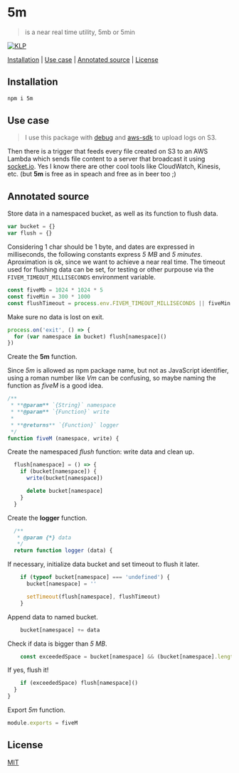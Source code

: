 # 5m

> is a near real time utility, 5mb or 5min

[![KLP](https://img.shields.io/badge/kiss-literate-orange.svg)](http://g14n.info/kiss-literate-programming)

[Installation](#installation) |
[Use case](#use-case) |
[Annotated source](#annotated-source) |
[License](#license)

## Installation

```bash
npm i 5m
```

## Use case

> I use this package with [debug] and [aws-sdk] to upload logs on S3.

Then there is a trigger that feeds every file created on S3 to an AWS Lambda
which sends file content to a server that broadcast it using [socket.io].
Yes I know there are other cool tools like CloudWatch, Kinesis, etc.
(but **5m** is free as in speach and free as in beer too ;)

## Annotated source

Store data in a namespaced bucket, as well as its function to flush data.

```javascript
var bucket = {}
var flush = {}
```

Considering 1 char should be 1 byte, and dates are expressed in milliseconds,
the following constants express *5 MB* and *5 minutes*.
Aproximation is ok, since we want to achieve a near real time.
The timeout used for flushing data can be set, for testing or other purpouse
via the `FIVEM_TIMEOUT_MILLISECONDS` environment variable.


```javascript
const fiveMb = 1024 * 1024 * 5
const fiveMin = 300 * 1000
const flushTimeout = process.env.FIVEM_TIMEOUT_MILLISECONDS || fiveMin
```

Make sure no data is lost on exit.

```javascript
process.on('exit', () => {
  for (var namespace in bucket) flush[namespace]()
})
```

Create the **5m** function.

Since *5m* is allowed as npm package name, but not as JavaScript
identifier, using a roman number like *Vm* can be confusing, so maybe
naming the function as *fiveM* is a good idea.

```javascript
/**
 * **@param** `{String}` namespace
 * **@param** `{Function}` write
 *
 * **@returns** `{Function}` logger
 */
function fiveM (namespace, write) {
```

Create the namespaced *flush* function: write data and clean up.

```javascript
  flush[namespace] = () => {
    if (bucket[namespace]) {
      write(bucket[namespace])

      delete bucket[namespace]
    }
  }
```

Create the **logger** function.

```javascript
  /**
   * @param {*} data
   */
  return function logger (data) {
```

If necessary, initialize data bucket and set timeout to flush it later.

```javascript
    if (typeof bucket[namespace] === 'undefined') {
      bucket[namespace] = ''

      setTimeout(flush[namespace], flushTimeout)
    }
```

Append data to named bucket.

```javascript
    bucket[namespace] += data
```

Check if data is bigger than *5 MB*.

```javascript
    const exceededSpace = bucket[namespace] && (bucket[namespace].length > 0) && (bucket[namespace].length > fiveMb)
```

If yes, flush it!

```javascript
    if (exceededSpace) flush[namespace]()
  }
}
```

Export *5m* function.

```javascript
module.exports = fiveM
```

## License

[MIT](http://g14n.info/mit-license)

[debug]: https://www.npmjs.com/package/debug "debug"
[aws-sdk]: https://www.npmjs.com/package/aws-sdk "aws-sdk"
[socket.io]: https://socket.io/ "socket.io"

